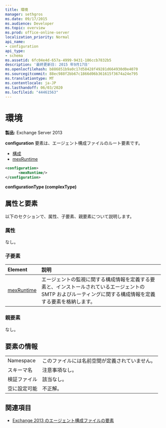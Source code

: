 ```yaml
---
title: 環境
manager: sethgros
ms.date: 09/17/2015
ms.audience: Developer
ms.topic: overview
ms.prod: office-online-server
localization_priority: Normal
api_name:
- configuration
api_type:
- schema
ms.assetid: 6fc04e4d-657a-4999-9431-186ccb7832b5
description: '最終更新日: 2015 年9月17日'
ms.openlocfilehash: b886851b9a0c17d58428f49281d664930d0e4070
ms.sourcegitcommit: 88ec988f2bb67c1866d06b361615f3674a24e795
ms.translationtype: MT
ms.contentlocale: ja-JP
ms.lasthandoff: 06/03/2020
ms.locfileid: "44461563"
---
```

# <a name="configuration"></a>環境
  
**製品:** Exchange Server 2013
  
**configuration** 要素は、エージェント構成ファイルのルート要素です。 
  
- [構成](configuration.md) 
- [mexRuntime](mexruntime.md)
  
```XML
<configuration>
      <mexRuntime/>
</configuration>
```

**configurationType (complexType)**

## <a name="attributes-and-elements"></a>属性と要素

以下のセクションで、属性、子要素、親要素について説明します。
  
### <a name="attributes"></a>属性

なし。
  
### <a name="child-elements"></a>子要素

|**Element**|**説明**|
|:-----|:-----|
|[mexRuntime](mexruntime.md) <br/> |エージェントの監視に関する構成情報を定義する要素と、インストールされているエージェントの SMTP およびルーティングに関する構成情報を定義する要素を格納します。  <br/> |
   
### <a name="parent-elements"></a>親要素

なし。
  
## <a name="element-information"></a>要素の情報

|||
|:-----|:-----|
|Namespace  <br/> |このファイルには名前空間が定義されていません。  <br/> |
|スキーマ名  <br/> |注意事項なし。  <br/> |
|検証ファイル  <br/> |該当なし。  <br/> |
|空に設定可能  <br/> |不正解。  <br/> |
   
## <a name="see-also"></a>関連項目

- [Exchange 2013 のエージェント構成ファイルの要素](agents-configuration-file-elements-for-exchange-2013.md)


